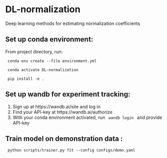# DL-normalization

Deep learning methods for estimating normalization coefficients


## Set up conda environment:

From project directory, run:

<code> conda env create --file environment.yml </code> 

<code> conda activate DL-normalization </code> 

<code> pip install -e . </code> 

## Set up wandb for experiment tracking:

<ol>
  <li>Sign up at https://wandb.ai/site and log in</li>
  <li>Find your API-key at https://wandb.ai/authorize </li>
  <li>With your conda environment activated, run <code> wandb login </code> and provide API-key </li>
</ol> 

## Train model on demonstration data :

<code> python scripts/trainer.py fit --config  configs/demo.yaml </code> 
